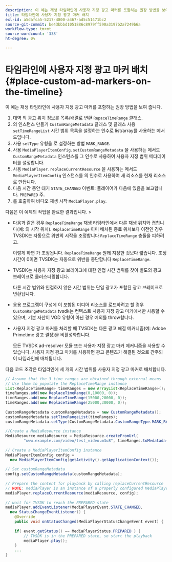 ```yaml
---
description: 이 예는 재생 타임라인에 사용자 지정 광고 마커를 포함하는 권장 방법을 보여 줍니다.
title: 타임라인에 사용자 지정 광고 마커 배치
exl-id: a5dafca5-5217-4800-a467-ad5c51471bc2
source-git-commit: be43bbbd1051886c8979ff590a3197b2a7249b6a
workflow-type: tm+mt
source-wordcount: '338'
ht-degree: 0%

---
```


# 타임라인에 사용자 지정 광고 마커 배치 {#place-custom-ad-markers-on-the-timeline}

이 예는 재생 타임라인에 사용자 지정 광고 마커를 포함하는 권장 방법을 보여 줍니다.

1. 대역 외 광고 위치 정보를 목록/배열로 변환 `RepaceTimeRange` 클래스.
1. 의 인스턴스 만들기 `CustomRangeMetadata` 클래스 및 클래스 사용 `setTimeRangeList` 시간 범위 목록을 설정하는 인수로 list/array를 사용하는 메서드입니다.
1. 사용 `setType` 유형을 로 설정하는 방법 `MARK_RANGE`.
1. 사용 `MediaPlayerItemConfig.setCustomRangeMetadata` 을 사용하는 메서드 `CustomRangeMetadata` 인스턴스를 그 인수로 사용하여 사용자 지정 범위 메타데이터를 설정합니다.
1. 사용 `MediaPlayer.replaceCurrentResource` 을 사용하는 메서드 `MediaPlayerItemConfig` 인스턴스를 의 인수로 사용하여 새 리소스를 현재 리소스로 만듭니다.
1. 다음 시간 동안 대기 `STATE_CHANGED` 이벤트: 플레이어가 다음에 있음을 보고합니다. `PREPARED` 주.
1. 를 호출하여 비디오 재생 시작 `MediaPlayer.play`.

다음은 이 예제의 작업을 완료한 결과입니다. >
* 다음과 같은 경우 `ReplaceTimeRange` 재생 타임라인에서 다른 재생 위치와 겹칩니다(예: 의 시작 위치). `ReplaceTimeRange` 이미 배치된 종료 위치보다 이전인 경우 TVSDK는 자동으로 위반의 시작을 조정합니다 `ReplaceTimeRange` 충돌을 피하려고.

   이렇게 하면 가 조정됩니다. `ReplaceTimeRange` 원래 지정한 것보다 짧습니다. 조정 시간이 0이면 TVSDK는 자동으로 위반을 중단합니다 `ReplaceTimeRange`.

* TVSDK는 사용자 지정 광고 브레이크에 대한 인접 시간 범위를 찾아 별도의 광고 브레이크로 클러스터링합니다.

   다른 시간 범위와 인접하지 않은 시간 범위는 단일 광고가 포함된 광고 브레이크로 변환됩니다.
* 응용 프로그램이 구성에 이 포함된 미디어 리소스를 로드하려고 할 경우 `CustomRangeMetadata` tvsdk는 컨텍스트 사용자 지정 광고 마커에서만 사용할 수 있으며, 기본 자산이 VOD 유형이 아닌 경우 예외를 throw합니다.
* 사용자 지정 광고 마커를 처리할 때 TVSDK는 다른 광고 해결 메커니즘(예: Adobe Primetime 광고 결정)을 비활성화합니다.

   모든 TVSDK ad-resolver 모듈 또는 사용자 지정 광고 마커 메커니즘을 사용할 수 있습니다. 사용자 지정 광고 마커를 사용하면 광고 콘텐츠가 해결된 것으로 간주되어 타임라인에 배치됩니다.

다음 코드 조각은 타임라인에 세 개의 시간 범위를 사용자 지정 광고 마커로 배치합니다.

```java
// Assume that the 3 time ranges are obtained through external means 
// Use them to populate the ReplaceTimeRange instance 
List<ReplaceTimeRange> timeRanges = new ArrayList<ReplaceTimeRange>(); 
timeRanges.add(new ReplaceTimeRange(0,10000, 0)); 
timeRanges.add(new ReplaceTimeRange(15000,20000, 0)); 
timeRanges.add(new ReplaceTimeRange(25000,30000, 0)); 
 
CustomRangeMetadata customRangeMetadata = new CustomRangeMetadata(); 
customRangeMetadata.setTimeRangeList(timeRanges); 
customRangeMetadata.setType(CustomRangeMetadata.CustomRangeType.MARK_RANGE); 
 
//Create a MediaResource instance 
MediaResource mediaResource = MediaResource.createFromUrl( 
        "www.example.com/video/test_video.m3u8", timeRanges.toMedatada(null)); 
 
// Create a MediaPlayerItemConfig instance 
MediaPlayerItemConfig config =  
  new MediaPlayerItemConfig(getActivity().getApplicationContext()); 
 
// Set customRangeMetadata 
config.setCustomRangeMetadata(customRangeMetadata); 
 
// Prepare the content for playback by calling replaceCurrentResource 
// NOTE: mediaPlayer is an instance of a properly configured MediaPlayer  
mediaPlayer.replaceCurrentResource(mediaResource, config); 
 
// wait for TVSDK to reach the PREPARED state 
mediaPlayer.addEventListener(MediaPlayerEvent.STATE_CHANGED,  
  new StatusChangeEventListener() { 
    @Override 
    public void onStatusChanged(MediaPlayerStatusChangeEvent event) { 
 
    if( event.getStatus() == MediaPlayerStatus.PREPARED ) { 
        // TVSDK is in the PREPARED state, so start the playback  
        mediaPlayer.play(); 
    } 
    ... 
}
```
